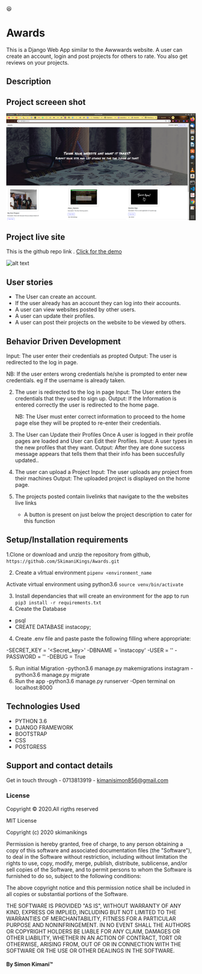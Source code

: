 :satisfied:

# Awards
This is a Django Web App similar to the Awwwards website. A user can create an account, login and post projects for others to rate. You also get reviews on your projects. 


## Description

## Project screeen shot 
![App](/static/images/Screenshot.png)

## Project live site

This is the github repo link . [ Click for the demo](https://github.com/SkimaniKings/Awards.git)


![alt text](projects/static/images/awwards.png)

## User stories

- The User can create an account.
- If the user already has an account they can log into their accounts.
- A user can view websites posted by other users.
- A user can update their profiles.
- A user can post their projects on the website to be viewed by others.


## Behavior Driven Development
                                
   Input: The user enter their credentials as propted
   Output: The user is redirected to the log in page.

   NB: If the user enters wrong credentials he/she is prompted to enter new credentials. eg if the username is already taken.

2. The user is redirected to the log in page
   Input: The User enters the credentials that they used to sign up.
   Output: If the Information is entered correctly the user is redirected to the home page.

   NB: The User must enter correct information to proceed to the home page else they will be propted to re-enter their credentials.

3. The User can Update their Profiles
   Once A user is logged in their profile pages are loaded and User can Edit their Profiles.
   Input: A user types in the new profiles that they want.
   Output: After they are done success message appears that tells them that their info has been succesfully updated..

4. The user can upload a Project
   Input: The user uploads any project from their machines
   Output: The uploaded project is displayed on the home page.
5. The projects posted contain livelinks that navigate to the the websites live links
    - A button is present on just below the project description to cater for this function 
## Setup/Installation requirements

1.Clone or download and unzip the repository from github, `https://github.com/SkimaniKings/Awards.git`

2. Create a vIrtual environment `pipenv <environment_name`

Activate virtual environment using python3.6 `source venv/bin/activate`

3. Install dependancies that will create an environment for the app to run `pip3 install -r requirements.txt`
4. Create the Database

- psql
- CREATE DATABASE instacopy;

4. Create .env file and paste paste the following filling where appropriate:

-SECRET_KEY = '<Secret_key>'
-DBNAME = 'instacopy'
-USER = '<Username>'
-PASSWORD = '<password>'
-DEBUG = True

5. Run initial Migration
   -python3.6 manage.py makemigrations instagram
   -python3.6 manage.py migrate
6. Run the app
   -python3.6 manage.py runserver
   -Open terminal on localhost:8000

## Technologies Used

- PYTHON 3.6
- DJANGO FRAMEWORK
- BOOTSTRAP
- CSS
- POSTGRESS

## Support and contact details

Get in touch through - 0713813919 - kimanisimon856@gmail.com

### License

Copyright &copy; 2020.All rigths reserved

MIT License

Copyright (c) 2020 skimanikings

Permission is hereby granted, free of charge, to any person obtaining a copy
of this software and associated documentation files (the "Software"), to deal
in the Software without restriction, including without limitation the rights
to use, copy, modify, merge, publish, distribute, sublicense, and/or sell
copies of the Software, and to permit persons to whom the Software is
furnished to do so, subject to the following conditions:

The above copyright notice and this permission notice shall be included in all
copies or substantial portions of the Software.

THE SOFTWARE IS PROVIDED "AS IS", WITHOUT WARRANTY OF ANY KIND, EXPRESS OR
IMPLIED, INCLUDING BUT NOT LIMITED TO THE WARRANTIES OF MERCHANTABILITY,
FITNESS FOR A PARTICULAR PURPOSE AND NONINFRINGEMENT. IN NO EVENT SHALL THE
AUTHORS OR COPYRIGHT HOLDERS BE LIABLE FOR ANY CLAIM, DAMAGES OR OTHER
LIABILITY, WHETHER IN AN ACTION OF CONTRACT, TORT OR OTHERWISE, ARISING FROM,
OUT OF OR IN CONNECTION WITH THE SOFTWARE OR THE USE OR OTHER DEALINGS IN THE
SOFTWARE.

#### By **Simon Kimani**&trade;
